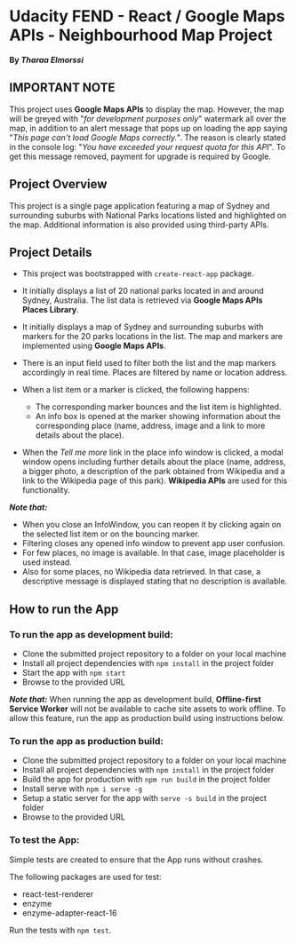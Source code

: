 # Udacity FEND - React / Google Maps APIs - Neighbourhood Map Project
**By _Tharaa Elmorssi_**


## IMPORTANT NOTE
This project uses **Google Maps APIs** to display the map. However, the map will be greyed with "_for development purposes only_" watermark all over the map, in addition to an alert message that pops up on loading the app saying "_This page can't load Google Maps correctly._". The reason is clearly stated in the console log: "_You have exceeded your request quota for this API_". To get this message removed, payment for upgrade is required by Google.

## Project Overview
This project is a single page application featuring a map of Sydney and surrounding suburbs with National Parks locations listed and highlighted on the map. Additional information is also provided using third-party APIs.

## Project Details

* This project was bootstrapped with `create-react-app` package.

* It initially displays a list of 20 national parks located in and around Sydney, Australia. The list data is retrieved via **Google Maps APIs Places Library**.

* It initially displays a map of Sydney and surrounding suburbs with markers for the 20 parks locations in the list. The map and markers are implemented using **Google Maps APIs**.

* There is an input field used to filter both the list and the map markers accordingly in real time. Places are filtered by name or location address.

* When a list item or a marker is clicked, the following happens:
  - The corresponding marker bounces and the list item is highlighted.
  - An info box is opened at the marker showing information about the corresponding place (name, address, image and a link to more details about the place).

* When the _Tell me more_ link in the place info window is clicked, a modal window opens including further details about the place (name, address, a bigger photo, a description of the park obtained from Wikipedia and a link to the Wikipedia page of this park). **Wikipedia APIs** are used for this functionality.

**_Note that:_**
* When you close an InfoWindow, you can reopen it by clicking again on the selected list item or on the bouncing marker.
* Filtering closes any opened info window to prevent app user confusion.
* For few places, no image is available. In that case, image placeholder is used instead.
* Also for some places, no Wikipedia data retrieved. In that case, a descriptive message is displayed stating that no description is available.

## How to run the App

### To run the app as development build:
- Clone the submitted project repository to a folder on your local machine
- Install all project dependencies with `npm install` in the project folder
- Start the app with `npm start`
- Browse to the provided URL

**_Note that:_** When running the app as development build, **Offline-first Service Worker** will not be available to cache site assets to work offline. To allow this feature, run the app as production build using instructions below.

### To run the app as production build:
- Clone the submitted project repository to a folder on your local machine
- Install all project dependencies with `npm install` in the project folder
- Build the app for production with `npm run build` in the project folder
- Install serve with `npm i serve -g`
- Setup a static server for the app with `serve -s build` in the project folder
- Browse to the provided URL

### To test the App:
Simple tests are created to ensure that the App runs without crashes.

The following packages are used for test:
- react-test-renderer
- enzyme
- enzyme-adapter-react-16

Run the tests with `npm test`.
